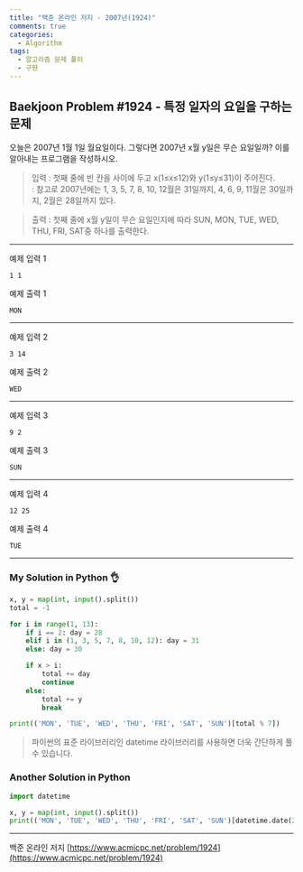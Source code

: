 ```yaml
---
title: "백준 온라인 저지 - 2007년(1924)"
comments: true
categories:
  - Algorithm
tags:
  - 알고리즘 문제 풀이
  - 구현
---
```


## Baekjoon Problem #1924 - 특정 일자의 요일을 구하는 문제

오늘은 2007년 1월 1일 월요일이다. 그렇다면 2007년 x월 y일은 무슨 요일일까? 이를 알아내는 프로그램을 작성하시오.

> 입력
> : 첫째 줄에 빈 칸을 사이에 두고 x(1≤x≤12)와 y(1≤y≤31)이 주어진다.  
> : 참고로 2007년에는 1, 3, 5, 7, 8, 10, 12월은 31일까지, 4, 6, 9, 11월은 30일까지, 2월은 28일까지 있다.

> 출력
> : 첫째 줄에 x월 y일이 무슨 요일인지에 따라 SUN, MON, TUE, WED, THU, FRI, SAT중 하나를 출력한다.

***
예제 입력 1
```
1 1
```

예제 출력 1
```
MON
```
***
예제 입력 2
```
3 14
```

예제 출력 2
```
WED
```
***
예제 입력 3
```
9 2
```

예제 출력 3
```
SUN
```
***
예제 입력 4
```
12 25
```

예제 출력 4
```
TUE
```

***
### My Solution in Python :ok_hand:

```python
x, y = map(int, input().split())
total = -1

for i in range(1, 13):
    if i == 2: day = 28
    elif i in (1, 3, 5, 7, 8, 10, 12): day = 31
    else: day = 30

    if x > i:
        total += day
        continue
    else:
        total += y
        break

print(('MON', 'TUE', 'WED', 'THU', 'FRI', 'SAT', 'SUN')[total % 7])
```

> 파이썬의 표준 라이브러리인 datetime 라이브러리를 사용하면 더욱 간단하게 풀 수 있습니다.

### Another Solution in Python

```python
import datetime

x, y = map(int, input().split())
print(('MON', 'TUE', 'WED', 'THU', 'FRI', 'SAT', 'SUN')[datetime.date(2007, x, y).weekday()])
```

***
백준 온라인 저지 [https://www.acmicpc.net/problem/1924](https://www.acmicpc.net/problem/1924)
